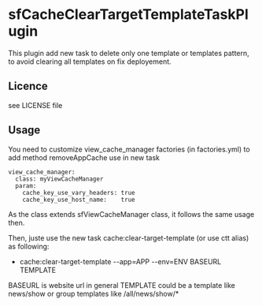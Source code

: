 sfCacheClearTargetTemplateTaskPlugin
==================

This plugin add new task to delete only one template or templates pattern, to avoid clearing all templates on fix deployement.


Licence
-------

see LICENSE file


Usage
-----

You need to customize view_cache_manager factories (in factories.yml) to add method removeAppCache use in new task

    view_cache_manager:
      class: myViewCacheManager
      param:
        cache_key_use_vary_headers: true
        cache_key_use_host_name:    true

As the class extends sfViewCacheManager class, it follows the same usage then.

Then, juste use the new task cache:clear-target-template (or use ctt alias) as following:
 * cache:clear-target-template --app=APP --env=ENV BASEURL TEMPLATE

BASEURL is website url in general
TEMPLATE could be a template like news/show or group templates like /all/news/show/*   
